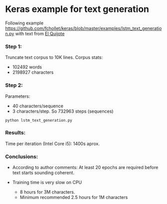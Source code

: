# Keras example for text generation
Following example https://github.com/fchollet/keras/blob/master/examples/lstm_text_generation.py with text from [El Quijote](http://www.gutenberg.org/cache/epub/2000/pg2000.txt)

### Step 1:
Truncate text corpus to 10K lines. Corpus stats:
* 102492 words
* 2198927 characters

### Step 2:

Parameters: 
* 40 characters/sequence
* 3 characters/step. So 732963 steps (sequences)
```
python lstm_text_generation.py
```

### Results:

Time per iteration (Intel Core i5): 1400s aprox.


### Conclusions:

* According to author comments:
At least 20 epochs are required before text starts sounding coherent.

* Training time is very slow on CPU
  * 8 hours for 3M characters. 
  * Minimum recommended 2.5 hours for 1M characters 




